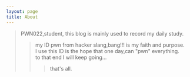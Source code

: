 ```yaml
---
layout: page
title: About
---
```


>PWN022,student,
this blog is mainly used to record my daily study.   
>>my ID pwn from hacker slang,bang!!! is my faith and purpose.   
I use this ID is the hope that one day,can "pwn" everything.   
to that end I will keep going...   
>>>that's all.

